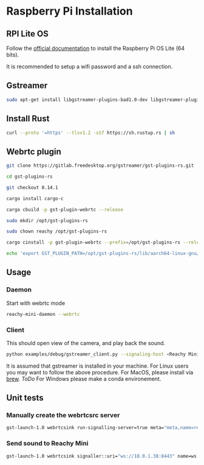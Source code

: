 # Raspberry Pi Installation

## RPI Lite OS

Follow the [official documentation](https://www.raspberrypi.com/documentation/computers/getting-started.html#installing-the-operating-system) to install the Raspberry Pi OS Lite (64 bits).

It is recommended to setup a wifi password and a ssh connection.

## Gstreamer

```bash
sudo apt-get install libgstreamer-plugins-bad1.0-dev libgstreamer-plugins-base1.0-dev libgstreamer1.0-dev libglib2.0-dev libssl-dev git libgirepository1.0-dev libcairo2-dev libportaudio2
```

## Install Rust

```bash
curl --proto '=https' --tlsv1.2 -sSf https://sh.rustup.rs | sh
```
## Webrtc plugin

```bash
git clone https://gitlab.freedesktop.org/gstreamer/gst-plugins-rs.git

cd gst-plugins-rs

git checkout 0.14.1

cargo install cargo-c

cargo cbuild -p gst-plugin-webrtc --release

sudo mkdir /opt/gst-plugins-rs

sudo chown reachy /opt/gst-plugins-rs

cargo cinstall -p gst-plugin-webrtc --prefix=/opt/gst-plugins-rs --release

echo 'export GST_PLUGIN_PATH=/opt/gst-plugins-rs/lib/aarch64-linux-gnu/' >> ~/.bashrc
```

## Usage

### Daemon

Start with webrtc mode

```bash
reachy-mini-daemon --webrtc
```

### Client

This should open view of the camera, and play back the sound.

```bash
python examples/debug/gstreamer_client.py --signaling-host <Reachy Mini ip>
```

It is assumed that gstreamer is installed in your machine. For Linux users you may want to follow the above procedure. For MacOS, please install via [brew](https://gstreamer.freedesktop.org/download/#macos). *ToDo* For Windows please make a conda environement.


## Unit tests

### Manually create the webrtcsrc server

```bash
gst-launch-1.0 webrtcsink run-signalling-server=true meta="meta,name=reachymini" name=ws libcamerasrc ! capsfilter caps=video/x-raw,width=1280,height=720,framerate=60/1,format=YUY2,colorimetry=bt709,interlace-mode=progressive ! queue !  v4l2h264enc extra-controls="controls,repeat_sequence_header=1" ! 'video/x-h264,level=(string)4' ! ws. alsasrc device=hw:4 ! queue ! audioconvert ! audioresample ! opusenc ! audio/x-opus, rate=48000, channels=2 ! ws.
```

### Send sound to Reachy Mini

```bash
gst-launch-1.0 webrtcsink signaller::uri="ws://10.0.1.38:8443" name=ws meta="meta,name=reachymini_client"  audiotestsrc ! opusenc ! audio/x-opus, rate=48000, channels=2 ! ws.
```



